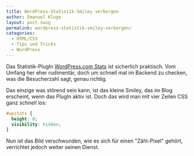 ```yaml
---
title: WordPress-Statistik-Smiley verbergen
author: Emanuel Kluge
layout: post.swig
permalink: wordpress-statistik-smiley-verbergen/
categories:
  - HTML/CSS
  - Tips und Tricks
  - WordPress
---
```


Das Statistik-PlugIn [WordPress.com Stats][wp_stats] ist sicherlich praktisch. Vom Umfang her eher rudimentär, doch um schnell mal im Backend zu checken, was die Besucherzahl sagt, genau richtig.

Das einzige was störend sein kann, ist das kleine Smiley, das im Blog erscheint, wenn das PlugIn aktiv ist. Doch das wird man mit vier Zeilen CSS ganz schnell los:

```css
#wpstats {
  height: 0;
  visibility: hidden;
}
```

Nun ist das Bild verschwunden, wie es sich für einen "Zähl-Pixel" gehört, verrichtet jedoch weiter seinen Dienst.

[wp_stats]: http://wordpress.org/extend/plugins/stats/

